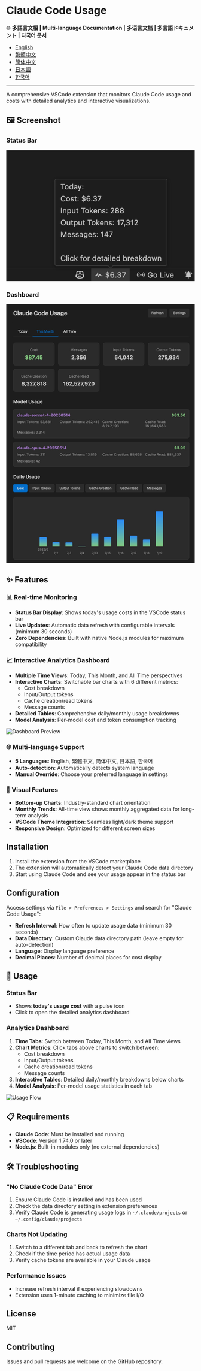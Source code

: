 # Claude Code Usage

🌐 **多語言文檔 | Multi-language Documentation | 多语言文档 | 多言語ドキュメント | 다국어 문서**

- [English](README-en.md)
- [繁體中文](README-zh-TW.md)
- [简体中文](README-zh-CN.md)
- [日本語](README-ja.md)
- [한국어](README-ko.md)

---

A comprehensive VSCode extension that monitors Claude Code usage and costs with detailed analytics and interactive visualizations.

## 🖼️ Screenshot

### Status Bar

![Status Bar Preview](images/status-bar-preview.jpg)

### Dashboard

![Dashboard Preview](images/dashboard-preview.jpg)

## ✨ Features

### 📊 Real-time Monitoring

- **Status Bar Display**: Shows today's usage costs in the VSCode status bar
- **Live Updates**: Automatic data refresh with configurable intervals (minimum 30 seconds)
- **Zero Dependencies**: Built with native Node.js modules for maximum compatibility

### 📈 Interactive Analytics Dashboard

- **Multiple Time Views**: Today, This Month, and All Time perspectives
- **Interactive Charts**: Switchable bar charts with 6 different metrics:
  - Cost breakdown
  - Input/Output tokens
  - Cache creation/read tokens
  - Message counts
- **Detailed Tables**: Comprehensive daily/monthly usage breakdowns
- **Model Analysis**: Per-model cost and token consumption tracking

![Dashboard Preview](images/dashboard-preview.png)

### 🌐 Multi-language Support

- **5 Languages**: English, 繁體中文, 简体中文, 日本語, 한국어
- **Auto-detection**: Automatically detects system language
- **Manual Override**: Choose your preferred language in settings

### 🎨 Visual Features

- **Bottom-up Charts**: Industry-standard chart orientation
- **Monthly Trends**: All-time view shows monthly aggregated data for long-term analysis
- **VSCode Theme Integration**: Seamless light/dark theme support
- **Responsive Design**: Optimized for different screen sizes

## Installation

1. Install the extension from the VSCode marketplace
2. The extension will automatically detect your Claude Code data directory
3. Start using Claude Code and see your usage appear in the status bar

## Configuration

Access settings via `File > Preferences > Settings` and search for "Claude Code Usage":

- **Refresh Interval**: How often to update usage data (minimum 30 seconds)
- **Data Directory**: Custom Claude data directory path (leave empty for auto-detection)
- **Language**: Display language preference
- **Decimal Places**: Number of decimal places for cost display

## 🚀 Usage

### Status Bar

- Shows **today's usage cost** with a pulse icon
- Click to open the detailed analytics dashboard

### Analytics Dashboard

1. **Time Tabs**: Switch between Today, This Month, and All Time views
2. **Chart Metrics**: Click tabs above charts to switch between:
   - Cost breakdown
   - Input/Output tokens
   - Cache creation/read tokens
   - Message counts
3. **Interactive Tables**: Detailed daily/monthly breakdowns below charts
4. **Model Analysis**: Per-model usage statistics in each tab

![Usage Flow](images/usage-flow.png)

## 📋 Requirements

- **Claude Code**: Must be installed and running
- **VSCode**: Version 1.74.0 or later
- **Node.js**: Built-in modules only (no external dependencies)

## 🛠️ Troubleshooting

### "No Claude Code Data" Error

1. Ensure Claude Code is installed and has been used
2. Check the data directory setting in extension preferences
3. Verify Claude Code is generating usage logs in `~/.claude/projects` or `~/.config/claude/projects`

### Charts Not Updating

1. Switch to a different tab and back to refresh the chart
2. Check if the time period has actual usage data
3. Verify cache tokens are available in your Claude usage

### Performance Issues

- Increase refresh interval if experiencing slowdowns
- Extension uses 1-minute caching to minimize file I/O

## License

MIT

## Contributing

Issues and pull requests are welcome on the GitHub repository.
